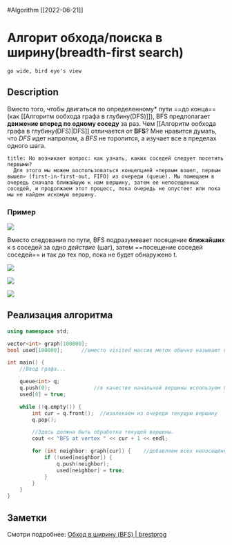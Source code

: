 #Algorithm 
[[2022-06-21]]
# Алгорит обхода/поиска в ширину(breadth-first search)
`go wide, bird eye's view`
## Description
Вместо того, чтобы двигаться по определенному* пути ==до конца==(как [[Алгоритм ообхода графа в глубину(DFS)]]), BFS предполагает **движение вперед по одному соседу** за раз.
Чем [[Алгоритм ообхода графа в глубину(DFS)|DFS]] отличается от **BFS**? Мне нравится думать, что *DFS* идет напролом, а *BFS* не торопится, а изучает все в пределах одного шага.  
```ad-note
title: Но возникает вопрос: как узнать, каких соседей следует посетить первыми?  
  Для этого мы можем воспользоваться концепцией «первым вошел, первым вышел» (first-in-first-out, FIFO) из очереди (queue). Мы помещаем в очередь сначала ближайшую к нам вершину, затем ее непосещенных соседей, и продолжаем этот процесс, пока очередь не опустеет или пока мы не найдем искомую вершину.
```

### Пример
  
  
![](https://habrastorage.org/r/w1560/webt/-d/dk/wt/-ddkwtwgddcvzo4mbrpzeiaklm8.png)  
  
Вместо следования по пути, BFS подразумевает посещение **ближайших** к s соседей за одно *действие* (шаг), затем ==посещение соседей соседей== и так до тех пор, пока не будет обнаружено t.  
  
![](https://habrastorage.org/r/w1560/webt/1u/vb/ny/1uvbnygi83vt6bxqnmv1hbwuzyq.png)  
  
![](https://habrastorage.org/r/w1560/webt/tg/en/jq/tgenjqvsz1zipcv3obsicrhq78a.png)  
  
![](https://habrastorage.org/r/w1560/webt/tf/j9/on/tfj9on04zudfmelpbn00xeh_tpm.png)

## Реализация алгоритма
```cpp
using namespace std;

vector<int> graph[100000];
bool used[100000];      //вместо visited массив меток обычно называют used.

int main() {
    //Ввод графа...

    queue<int> q;
    q.push(0);              //в качестве начальной вершины используем 0.
    used[0] = true;

    while (!q.empty()) {
        int cur = q.front();  //извлекаем из очереди текущую вершину
        q.pop();

        //Здесь должна быть обработка текущей вершины.
        cout << "BFS at vertex " << cur + 1 << endl;

        for (int neighbor: graph[cur]) {    //добавляем всех непосещённых соседей.
            if (!used[neighbor]) {
                q.push(neighbor);
                used[neighbor] = true;
            }
        }
    }
}
```
## Заметки
Смотри подробнее: [Обход в ширину (BFS) | brestprog](https://brestprog.by/topics/bfs/)